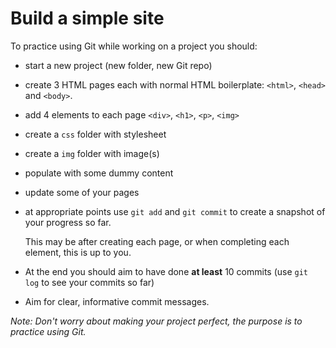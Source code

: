 # Build a simple site

To practice using Git while working on a project you should:

- start a new project (new folder, new Git repo)
- create 3 HTML pages each with normal HTML boilerplate: `<html>`, `<head>` and `<body>`.
- add 4 elements to each page `<div>`, `<h1>`, `<p>`, `<img>`
- create a `css` folder with stylesheet
- create a `img` folder with image(s)
- populate with some dummy content
- update some of your pages
- at appropriate points use `git add` and `git commit` to create a snapshot of your progress so far.

    This may be after creating each page, or when completing each element, this is up to you.
- At the end you should aim to have done **at least** 10 commits (use `git log` to see your commits so far)
- Aim for clear, informative commit messages.

*Note: Don't worry about making your project perfect, the purpose is to practice using Git.*
